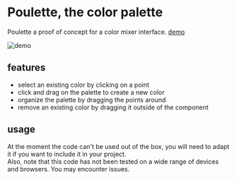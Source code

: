 # Poulette, the color palette

Poulette a proof of concept for a color mixer interface.
[demo](https://www.grgrdvrt.com/poulette-demo)

![demo](demo.jpg)


## features
- select an existing color by clicking on a point
- click and drag on the palette to create a new color
- organize the palette by dragging the points around 
- remove an existing color by dragging it outside of the component

## usage
At the moment the code can't be used out of the box, you will need to adapt it if you want to include it in your project.  
Also, note that this code has not been tested on a wide range of devices and browsers. You may encounter issues.
